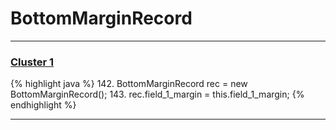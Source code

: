 # BottomMarginRecord

***

### [Cluster 1](./1)
{% highlight java %}
142. BottomMarginRecord rec = new BottomMarginRecord();
143. rec.field_1_margin = this.field_1_margin;
{% endhighlight %}

***

